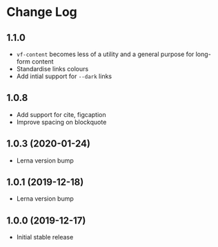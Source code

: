 # Change Log

## 1.1.0

* `vf-content` becomes less of a utility and a general purpose for long-form content
* Standardise links colours
* Add intial support for `--dark` links

## 1.0.8

* Add support for cite, figcaption
* Improve spacing on blockquote

## 1.0.3 (2020-01-24)

* Lerna version bump

## 1.0.1 (2019-12-18)

* Lerna version bump

## 1.0.0 (2019-12-17)

* Initial stable release
